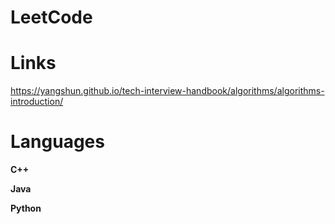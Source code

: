 # LeetCode

# Links
https://yangshun.github.io/tech-interview-handbook/algorithms/algorithms-introduction/


# Languages
**C++**

**Java**

**Python**



